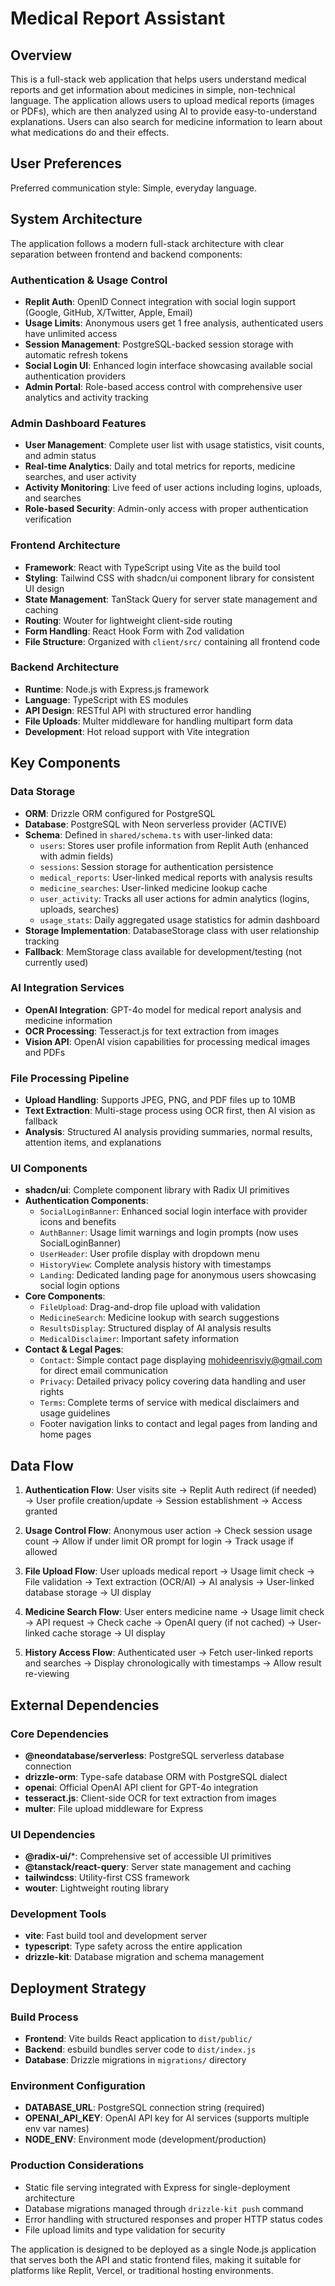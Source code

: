# Medical Report Assistant

## Overview

This is a full-stack web application that helps users understand medical reports and get information about medicines in simple, non-technical language. The application allows users to upload medical reports (images or PDFs), which are then analyzed using AI to provide easy-to-understand explanations. Users can also search for medicine information to learn about what medications do and their effects.

## User Preferences

Preferred communication style: Simple, everyday language.

## System Architecture

The application follows a modern full-stack architecture with clear separation between frontend and backend components:

### Authentication & Usage Control
- **Replit Auth**: OpenID Connect integration with social login support (Google, GitHub, X/Twitter, Apple, Email)
- **Usage Limits**: Anonymous users get 1 free analysis, authenticated users have unlimited access
- **Session Management**: PostgreSQL-backed session storage with automatic refresh tokens
- **Social Login UI**: Enhanced login interface showcasing available social authentication providers
- **Admin Portal**: Role-based access control with comprehensive user analytics and activity tracking

### Admin Dashboard Features
- **User Management**: Complete user list with usage statistics, visit counts, and admin status
- **Real-time Analytics**: Daily and total metrics for reports, medicine searches, and user activity
- **Activity Monitoring**: Live feed of user actions including logins, uploads, and searches
- **Role-based Security**: Admin-only access with proper authentication verification

### Frontend Architecture
- **Framework**: React with TypeScript using Vite as the build tool
- **Styling**: Tailwind CSS with shadcn/ui component library for consistent UI design
- **State Management**: TanStack Query for server state management and caching
- **Routing**: Wouter for lightweight client-side routing
- **Form Handling**: React Hook Form with Zod validation
- **File Structure**: Organized with `client/src/` containing all frontend code

### Backend Architecture
- **Runtime**: Node.js with Express.js framework
- **Language**: TypeScript with ES modules
- **API Design**: RESTful API with structured error handling
- **File Uploads**: Multer middleware for handling multipart form data
- **Development**: Hot reload support with Vite integration

## Key Components

### Data Storage
- **ORM**: Drizzle ORM configured for PostgreSQL
- **Database**: PostgreSQL with Neon serverless provider (ACTIVE)
- **Schema**: Defined in `shared/schema.ts` with user-linked data:
  - `users`: Stores user profile information from Replit Auth (enhanced with admin fields)
  - `sessions`: Session storage for authentication persistence
  - `medical_reports`: User-linked medical reports with analysis results
  - `medicine_searches`: User-linked medicine lookup cache
  - `user_activity`: Tracks all user actions for admin analytics (logins, uploads, searches)
  - `usage_stats`: Daily aggregated usage statistics for admin dashboard
- **Storage Implementation**: DatabaseStorage class with user relationship tracking
- **Fallback**: MemStorage class available for development/testing (not currently used)

### AI Integration Services
- **OpenAI Integration**: GPT-4o model for medical report analysis and medicine information
- **OCR Processing**: Tesseract.js for text extraction from images
- **Vision API**: OpenAI vision capabilities for processing medical images and PDFs

### File Processing Pipeline
- **Upload Handling**: Supports JPEG, PNG, and PDF files up to 10MB
- **Text Extraction**: Multi-stage process using OCR first, then AI vision as fallback
- **Analysis**: Structured AI analysis providing summaries, normal results, attention items, and explanations

### UI Components
- **shadcn/ui**: Complete component library with Radix UI primitives
- **Authentication Components**:
  - `SocialLoginBanner`: Enhanced social login interface with provider icons and benefits
  - `AuthBanner`: Usage limit warnings and login prompts (now uses SocialLoginBanner)
  - `UserHeader`: User profile display with dropdown menu
  - `HistoryView`: Complete analysis history with timestamps
  - `Landing`: Dedicated landing page for anonymous users showcasing social login options
- **Core Components**: 
  - `FileUpload`: Drag-and-drop file upload with validation
  - `MedicineSearch`: Medicine lookup with search suggestions
  - `ResultsDisplay`: Structured display of AI analysis results
  - `MedicalDisclaimer`: Important safety information
- **Contact & Legal Pages**:
  - `Contact`: Simple contact page displaying mohideenrisviy@gmail.com for direct email communication
  - `Privacy`: Detailed privacy policy covering data handling and user rights
  - `Terms`: Complete terms of service with medical disclaimers and usage guidelines
  - Footer navigation links to contact and legal pages from landing and home pages

## Data Flow

1. **Authentication Flow**: User visits site → Replit Auth redirect (if needed) → User profile creation/update → Session establishment → Access granted

2. **Usage Control Flow**: Anonymous user action → Check session usage count → Allow if under limit OR prompt for login → Track usage if allowed

3. **File Upload Flow**: User uploads medical report → Usage limit check → File validation → Text extraction (OCR/AI) → AI analysis → User-linked database storage → UI display

4. **Medicine Search Flow**: User enters medicine name → Usage limit check → API request → Check cache → OpenAI query (if not cached) → User-linked cache storage → UI display

5. **History Access Flow**: Authenticated user → Fetch user-linked reports and searches → Display chronologically with timestamps → Allow result re-viewing

## External Dependencies

### Core Dependencies
- **@neondatabase/serverless**: PostgreSQL serverless database connection
- **drizzle-orm**: Type-safe database ORM with PostgreSQL dialect
- **openai**: Official OpenAI API client for GPT-4o integration
- **tesseract.js**: Client-side OCR for text extraction from images
- **multer**: File upload middleware for Express

### UI Dependencies
- **@radix-ui/***: Comprehensive set of accessible UI primitives
- **@tanstack/react-query**: Server state management and caching
- **tailwindcss**: Utility-first CSS framework
- **wouter**: Lightweight routing library

### Development Tools
- **vite**: Fast build tool and development server
- **typescript**: Type safety across the entire application
- **drizzle-kit**: Database migration and schema management

## Deployment Strategy

### Build Process
- **Frontend**: Vite builds React application to `dist/public/`
- **Backend**: esbuild bundles server code to `dist/index.js`
- **Database**: Drizzle migrations in `migrations/` directory

### Environment Configuration
- **DATABASE_URL**: PostgreSQL connection string (required)
- **OPENAI_API_KEY**: OpenAI API key for AI services (supports multiple env var names)
- **NODE_ENV**: Environment mode (development/production)

### Production Considerations
- Static file serving integrated with Express for single-deployment architecture
- Database migrations managed through `drizzle-kit push` command
- Error handling with structured responses and proper HTTP status codes
- File upload limits and type validation for security

The application is designed to be deployed as a single Node.js application that serves both the API and static frontend files, making it suitable for platforms like Replit, Vercel, or traditional hosting environments.